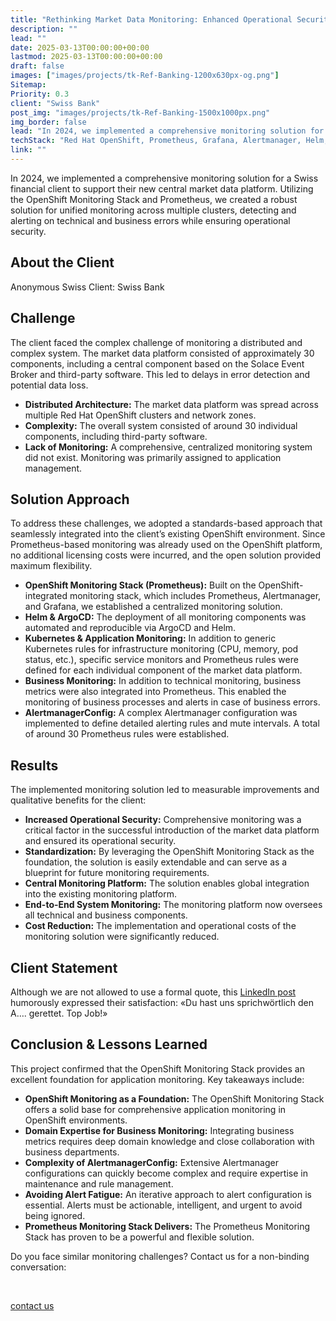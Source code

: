 ```yaml
---
title: "Rethinking Market Data Monitoring: Enhanced Operational Security and Cost Reduction with Prometheus at a Swiss Bank"
description: ""
lead: ""
date: 2025-03-13T00:00:00+00:00
lastmod: 2025-03-13T00:00:00+00:00
draft: false
images: ["images/projects/tk-Ref-Banking-1200x630px-og.png"]
Sitemap:
Priority: 0.3
client: "Swiss Bank"
post_img: "images/projects/tk-Ref-Banking-1500x1000px.png"
img_border: false
lead: "In 2024, we implemented a comprehensive monitoring solution for a Swiss financial client to support their new central market data platform. Utilizing the OpenShift Monitoring Stack and Prometheus, we created a robust solution for unified monitoring across multiple clusters, detecting and alerting on technical and business errors while ensuring operational security."
techStack: "Red Hat OpenShift, Prometheus, Grafana, Alertmanager, Helm, Argo CD"
link: ""
---
```



In 2024, we implemented a comprehensive monitoring solution for a Swiss financial client to support their new central market data platform. Utilizing the OpenShift Monitoring Stack and Prometheus, we created a robust solution for unified monitoring across multiple clusters, detecting and alerting on technical and business errors while ensuring operational security.

## About the Client

Anonymous Swiss Client: Swiss Bank  

## Challenge

The client faced the complex challenge of monitoring a distributed and complex system. The market data platform consisted of approximately 30 components, including a central component based on the Solace Event Broker and third-party software. This led to delays in error detection and potential data loss.

* **Distributed Architecture:** The market data platform was spread across multiple Red Hat OpenShift clusters and network zones.
* **Complexity:** The overall system consisted of around 30 individual components, including third-party software.
* **Lack of Monitoring:** A comprehensive, centralized monitoring system did not exist. Monitoring was primarily assigned to application management.

## Solution Approach

To address these challenges, we adopted a standards-based approach that seamlessly integrated into the client’s existing OpenShift environment. Since Prometheus-based monitoring was already used on the OpenShift platform, no additional licensing costs were incurred, and the open solution provided maximum flexibility.

* **OpenShift Monitoring Stack (Prometheus):** Built on the OpenShift-integrated monitoring stack, which includes Prometheus, Alertmanager, and Grafana, we established a centralized monitoring solution.
* **Helm & ArgoCD:** The deployment of all monitoring components was automated and reproducible via ArgoCD and Helm.
* **Kubernetes & Application Monitoring:** In addition to generic Kubernetes rules for infrastructure monitoring (CPU, memory, pod status, etc.), specific service monitors and Prometheus rules were defined for each individual component of the market data platform.
* **Business Monitoring:** In addition to technical monitoring, business metrics were also integrated into Prometheus. This enabled the monitoring of business processes and alerts in case of business errors.
* **AlertmanagerConfig:** A complex Alertmanager configuration was implemented to define detailed alerting rules and mute intervals. A total of around 30 Prometheus rules were established.

## Results

The implemented monitoring solution led to measurable improvements and qualitative benefits for the client:

* **Increased Operational Security:** Comprehensive monitoring was a critical factor in the successful introduction of the market data platform and ensured its operational security.
* **Standardization:** By leveraging the OpenShift Monitoring Stack as the foundation, the solution is easily extendable and can serve as a blueprint for future monitoring requirements.
* **Central Monitoring Platform:** The solution enables global integration into the existing monitoring platform.
* **End-to-End System Monitoring:** The monitoring platform now oversees all technical and business components.
* **Cost Reduction:** The implementation and operational costs of the monitoring solution were significantly reduced.

## Client Statement

Although we are not allowed to use a formal quote, this [LinkedIn post](https://www.linkedin.com/posts/thomas-philipona-thun_intothecloud-prometheus-cloudnative-activity-7244310833726390273-pFjM) humorously expressed their satisfaction: «Du hast uns sprichwörtlich den A…. gerettet. Top Job!»

## Conclusion & Lessons Learned

This project confirmed that the OpenShift Monitoring Stack provides an excellent foundation for application monitoring. Key takeaways include:

* **OpenShift Monitoring as a Foundation:** The OpenShift Monitoring Stack offers a solid base for comprehensive application monitoring in OpenShift environments.
* **Domain Expertise for Business Monitoring:** Integrating business metrics requires deep domain knowledge and close collaboration with business departments.
* **Complexity of AlertmanagerConfig:** Extensive Alertmanager configurations can quickly become complex and require expertise in maintenance and rule management.
* **Avoiding Alert Fatigue:** An iterative approach to alert configuration is essential. Alerts must be actionable, intelligent, and urgent to avoid being ignored.
* **Prometheus Monitoring Stack Delivers:** The Prometheus Monitoring Stack has proven to be a powerful and flexible solution.

Do you face similar monitoring challenges? Contact us for a non-binding conversation:

&nbsp;

<a class="btn btn-primary rounded-pill" href="mailto:hallo@tim-koko.ch">contact us</a>
